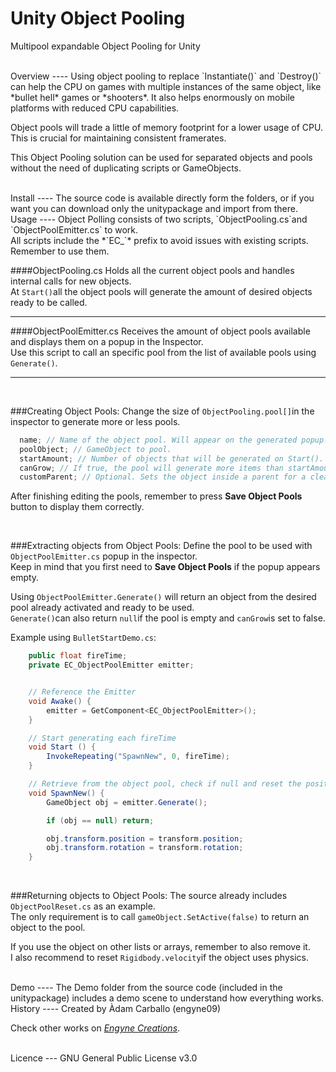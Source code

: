 Unity Object Pooling
=================

Multipool expandable Object Pooling for Unity

<br>
Overview
----
Using object pooling to replace `Instantiate()` and `Destroy()` can help the CPU on games with multiple instances of the same object, like *bullet hell* games or *shooters*. It also helps enormously on mobile platforms with reduced CPU capabilities.

Object pools will trade a little of memory footprint for a lower usage of CPU. This is crucial for maintaining consistent framerates.

This Object Pooling solution can be used for separated objects and pools without the need of duplicating scripts or GameObjects.

<br>
Install
----
The source code is available directly form the folders, or if you want you can download only the unitypackage and import from there.

<br>
Usage
----
Object Polling consists of two scripts, `ObjectPooling.cs`and `ObjectPoolEmitter.cs` to work.<br>
All scripts include the *`EC_`* prefix to avoid issues with existing scripts. Remember to use them.

<br>

####ObjectPooling.cs
Holds all the current object pools and handles internal calls for new objects.<br>
At `Start()`all the object pools will generate the amount of desired objects ready to be called.

___

####ObjectPoolEmitter.cs
Receives the amount of object pools available and displays them on a popup in the Inspector.<br>
Use this script to call an specific pool from the list of available pools using `Generate()`.

___
<br>

###Creating Object Pools:
Change the size of `ObjectPooling.pool[]`in the inspector to generate more or less pools.

```csharp
  name; // Name of the object pool. Will appear on the generated popup.
  poolObject; // GameObject to pool.
  startAmount; // Number of objects that will be generated on Start().
  canGrow; // If true, the pool will generate more items than startAmount if needed.
  customParent; // Optional. Sets the object inside a parent for a cleaner Hierarchy.
```

After finishing editing the pools, remember to press **Save Object Pools** button to display them correctly.

<br>

###Extracting objects from Object Pools:
Define the pool to be used with `ObjectPoolEmitter.cs` popup in the inspector.<br>
Keep in mind that you first need to **Save Object Pools** if the popup appears empty.

Using `ObjectPoolEmitter.Generate()` will return an object from the desired pool already activated and ready to be used.<br>
`Generate()`can also return `null`if the pool is empty and `canGrow`is set to false.

Example using `BulletStartDemo.cs`:

```csharp
    public float fireTime;
    private EC_ObjectPoolEmitter emitter;


    // Reference the Emitter
    void Awake() {
        emitter = GetComponent<EC_ObjectPoolEmitter>();
    }

    // Start generating each fireTime
    void Start () {
        InvokeRepeating("SpawnNew", 0, fireTime);
	}

    // Retrieve from the object pool, check if null and reset the position and rotation.
    void SpawnNew() {
        GameObject obj = emitter.Generate();

        if (obj == null) return;

        obj.transform.position = transform.position;
        obj.transform.rotation = transform.rotation;
	}
```

<br>

###Returning objects to Object Pools:
The source already includes `ObjectPoolReset.cs` as an example.<br>
The only requirement is to call `gameObject.SetActive(false)` to return an object to the pool.

If you use the object on other lists or arrays, remember to also remove it.<br>
I also recommend to reset `Rigidbody.velocity`if the object uses physics.

<br>
Demo
----
The Demo folder from the source code (included in the unitypackage) includes a demo scene to understand how everything works.

<br>
History
----
Created by Àdam Carballo (engyne09)

Check other works on *[Engyne Creations](http://engynecreations.com)*. 

<br>
Licence
---
GNU General Public License v3.0
